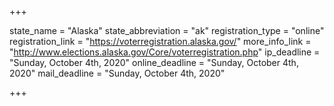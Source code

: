+++

state_name = "Alaska"
state_abbreviation = "ak"
registration_type = "online"
registration_link = "https://voterregistration.alaska.gov/"
more_info_link = "http://www.elections.alaska.gov/Core/voterregistration.php"
ip_deadline = "Sunday, October 4th, 2020"
online_deadline = "Sunday, October 4th, 2020"
mail_deadline = "Sunday, October 4th, 2020"

+++